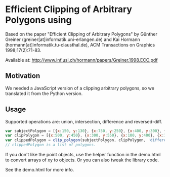 # Efficient Clipping of Arbitrary Polygons using <canvas>

Based on the paper "Efficient Clipping of Arbitrary Polygons" by Günther Greiner (greiner[at]informatik.uni-erlangen.de) and Kai Hormann (hormann[at]informatik.tu-clausthal.de), ACM Transactions on Graphics 1998;17(2):71-83.

Available at: <http://www.inf.usi.ch/hormann/papers/Greiner.1998.ECO.pdf>


## Motivation

We needed a JavaScript version of a clipping arbitrary polygons, so we
translated it from the Python version.

## Usage

Supported operations are: union, intersection, difference and reversed-diff.

```javascript
var subjectPolygon = [{x:150, y:130}, {x:750, y:250}, {x:400, y:300}, {x:450, y:650}]
var clipPolygon = [{x:500, y:450}, {x:300, y:550}, {x:100, y:400}, {x:150, y:350}, {x:0, y:200}, {x:300, y:230}, {x:250, y:100}, {x:550, y:0}];
var clippedPolygon = clip_polygon(subjectPolygon, clipPolygon, 'difference');
// clippedPolygon is a list of polygons.
```

If you don't like the point objects, use the helper function in the demo.html to convert arrays of xy to objects.
Or you can also tweak the library code.

See the demo.html for more info.
